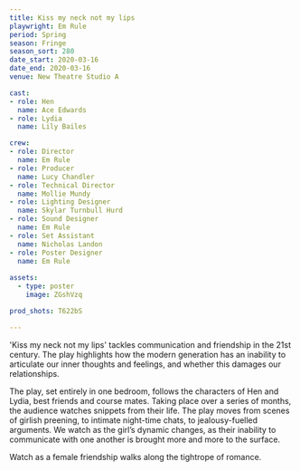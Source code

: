 ```yaml
---
title: Kiss my neck not my lips
playwright: Em Rule
period: Spring
season: Fringe
season_sort: 280
date_start: 2020-03-16
date_end: 2020-03-16
venue: New Theatre Studio A

cast:
- role: Hen
  name: Ace Edwards
- role: Lydia
  name: Lily Bailes

crew: 
- role: Director
  name: Em Rule
- role: Producer
  name: Lucy Chandler
- role: Technical Director 
  name: Mollie Mundy
- role: Lighting Designer 
  name: Skylar Turnbull Hurd
- role: Sound Designer 
  name: Em Rule
- role: Set Assistant
  name: Nicholas Landon
- role: Poster Designer 
  name: Em Rule
 
assets:
  - type: poster
    image: ZGshVzq

prod_shots: T622bS

---
```


'Kiss my neck not my lips' tackles communication and friendship in the 21st century. The play highlights how the modern generation has an inability to articulate our inner thoughts and feelings, and whether this damages our relationships.

The play, set entirely in one bedroom, follows the characters of Hen and Lydia, best friends and course mates. Taking place over a series of months, the audience watches snippets from their life. The play moves from scenes of girlish preening, to intimate night-time chats, to jealousy-fuelled arguments. We watch as the girl’s dynamic changes, as their inability to communicate with one another is brought more and more to the surface.

Watch as a female friendship walks along the tightrope of romance.